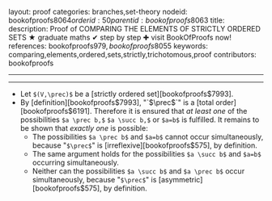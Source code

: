 layout: proof
categories: branches,set-theory
nodeid: bookofproofs$8064
orderid: 50
parentid: bookofproofs$8063
title: 
description:  Proof of COMPARING THE ELEMENTS OF STRICTLY ORDERED SETS &#9733; graduate maths &#10004; step by step &#10010; visit BookOfProofs now!
references: bookofproofs$979,bookofproofs$8055
keywords: comparing,elements,ordered,sets,strictly,trichotomous,proof
contributors: bookofproofs

---


---

* Let `$(V,\prec)$` be a [strictly ordered set][bookofproofs$7993].
* By [definition][bookofproofs$7993], "`$\prec$`" is a [total order][bookofproofs$6191]. Therefore it is ensured that _at least one_ of the possibilities `$a \prec b,$` `$a \succ b,$` or  `$a=b$` is fulfilled. It remains to be shown that _exactly one_ is possible:
   * The possibilities `$a \prec b$` and `$a=b$` cannot occur simultaneously, because "`$\prec$`" is [irreflexive][bookofproofs$575], by definition.
   * The same argument holds for the possibilities `$a \succ b$` and `$a=b$` occurring simultaneously.
   * Neither can the possibilities `$a \succ b$` and `$a \prec b$` occur simultaneously, because "`$\prec$`" is [asymmetric][bookofproofs$575], by definition.
